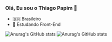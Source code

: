 ### Olá, Eu sou o Thiago Papim 👋

- 🇧🇷 Brasileiro
- 🎒 Estudando Front-End

![Anurag's GitHub stats](https://github-readme-stats.vercel.app/api?username=thiago-papim&show_icons=true)
![Anurag's GitHub stats](https://github-readme-stats.vercel.app/api?username=thiago-papim&show_icons=true&theme=dark)

